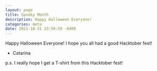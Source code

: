 ```yaml
---
layout: page
title: Spooky Month
description: Happy Halloween Everyone!
categories: meta
date: 2021-10-31 23:59:59 -0400
---
```


Happy Halloween Everyone! I hope you all had a good Hacktober fest!

- Catarina


p.s. I really hope I get a T-shirt from this Hacktober fest!
